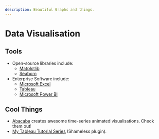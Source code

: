 ```yaml
---
description: Beautiful Graphs and things.
---
```


# Data Visualisation

## Tools

* Open-source libraries include:
  * [Matplotlib](https://matplotlib.org/)
  * [Seaborn](https://seaborn.pydata.org/)
* Enterprise Software include:
  * [Microsoft Excel](https://products.office.com/en-au/excel)
  * [Tableau](https://www.tableau.com)
  * [Microsoft Power BI](https://powerbi.microsoft.com/en-us/)

## Cool Things

* [Abacaba](https://www.youtube.com/user/1abacaba1) creates awesome time-series animated visualisations. Check them out!
* [My Tableau Tutorial Series](https://www.youtube.com/playlist?list=PLuRwifVuyS3YgD3xC0d0GpCu-ktfX28Jv) \(Shameless plugin\).


